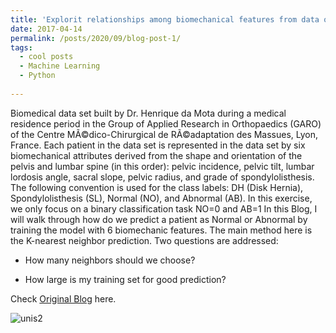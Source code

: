```yaml
---
title: 'Explorit relationships among biomechanical features from data of orthopaedic patients'
date: 2017-04-14
permalink: /posts/2020/09/blog-post-1/
tags:
  - cool posts
  - Machine Learning
  - Python
  
---
```


Biomedical data set built by Dr. Henrique da Mota during a medical residence period in the Group of Applied Research in Orthopaedics (GARO) of the Centre MÃ©dico-Chirurgical de RÃ©adaptation des Massues, Lyon, France.  Each patient in the data set is represented in the data set by six biomechanical attributes derived from the shape and orientation of the pelvis and lumbar spine (in this order): pelvic incidence, pelvic tilt, lumbar lordosis angle, sacral slope, pelvic radius, and grade of spondylolisthesis. The following convention is used for the class labels: DH (Disk Hernia), Spondylolisthesis (SL), Normal (NO), and Abnormal (AB). In this exercise, we only focus on a binary classification task NO=0 and AB=1
In this Blog, I will walk through how do we predict a patient as Normal or Abnormal by training the model with 6 biomechanic features. The main method here is the K-nearest neighbor prediction. Two questions are addressed:

* How many neighbors should we choose?

* How large is my training set for good prediction?

Check <a href="https://chengy14.wixsite.com/website-1/post/explorit-relationships-among-biomechanical-features-from-data-of-orthopaedic-patients">Original Blog</a> here.

<img src="https://static.wixstatic.com/media/8bebb2_7590ff2c077a4740934dd1ece136e312~mv2.png/v1/fill/w_1124,h_1068,al_c,q_90/8bebb2_7590ff2c077a4740934dd1ece136e312~mv2.webp" alt="unis2" class = "center">
